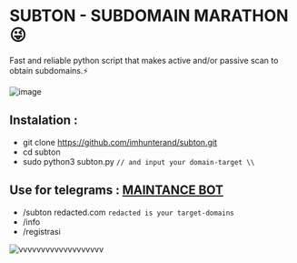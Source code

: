 # SUBTON - SUBDOMAIN MARATHON 😜
Fast and reliable python script that makes active and/or passive scan to obtain subdomains.⚡


![image](https://user-images.githubusercontent.com/109766416/182905362-68bb99d2-a5fc-4163-a9b7-a1f2ef0b4e75.png)

## Instalation :
  * git clone https://github.com/imhunterand/subton.git
  * cd subton
  * sudo python3 subton.py ``// and input your domain-target \\``

## Use for telegrams : [MAINTANCE BOT](https://t.me/subton_bot)
  * /subton redacted.com ``redacted is your target-domains``
  * /info
  * /registrasi
  
![vvvvvvvvvvvvvvvvvvv](https://user-images.githubusercontent.com/109766416/183224655-f52b5052-f29c-49ec-ba13-637ef49a81b1.gif)
